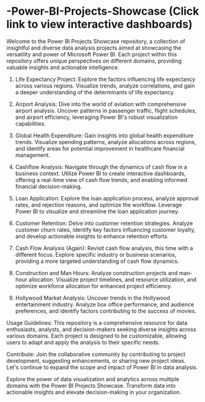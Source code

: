 # -Power-BI-Projects-Showcase (Click link to view interactive dashboards)
Welcome to the Power BI Projects Showcase repository, a collection of insightful and diverse data analysis projects aimed at showcasing the versatility and power of Microsoft Power BI. Each project within this repository offers unique perspectives on different domains, providing valuable insights and actionable intelligence.
1. Life Expectancy Project:
Explore the factors influencing life expectancy across various regions. Visualize trends, analyze correlations, and gain a deeper understanding of the determinants of life expectancy.

2. Airport Analysis:
Dive into the world of aviation with comprehensive airport analysis. Uncover patterns in passenger traffic, flight schedules, and airport efficiency, leveraging Power BI's robust visualization capabilities.

3. Global Health Expenditure:
Gain insights into global health expenditure trends. Visualize spending patterns, analyze allocations across regions, and identify areas for potential improvement in healthcare financial management.

4. Cashflow Analysis:
Navigate through the dynamics of cash flow in a business context. Utilize Power BI to create interactive dashboards, offering a real-time view of cash flow trends, and enabling informed financial decision-making.

5. Loan Application:
Explore the loan application process, analyze approval rates, and rejection reasons, and optimize the workflow. Leverage Power BI to visualize and streamline the loan application journey.

6. Customer Retention:
Delve into customer retention strategies. Analyze customer churn rates, identify key factors influencing customer loyalty, and develop actionable insights to enhance retention efforts.

7. Cash Flow Analysis (Again):
Revisit cash flow analysis, this time with a different focus. Explore specific industry or business scenarios, providing a more targeted understanding of cash flow dynamics.

8. Construction and Man Hours:
Analyze construction projects and man-hour allocation. Visualize project timelines, and resource utilization, and optimize workforce allocation for enhanced project efficiency.

9. Hollywood Market Analysis:
Uncover trends in the Hollywood entertainment industry. Analyze box office performance, and audience preferences, and identify factors contributing to the success of movies.

Usage Guidelines:
This repository is a comprehensive resource for data enthusiasts, analysts, and decision-makers seeking diverse insights across various domains. Each project is designed to be customizable, allowing users to adapt and apply the analysis to their specific needs.

Contribute:
Join the collaborative community by contributing to project development, suggesting enhancements, or sharing new project ideas. Let's continue to expand the scope and impact of Power BI in data analysis.

Explore the power of data visualization and analytics across multiple domains with the Power BI Projects Showcase. Transform data into actionable insights and elevate decision-making in your organization.
